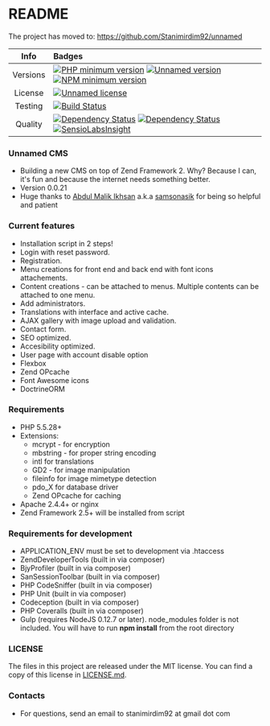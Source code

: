 # README #

The project has moved to: https://github.com/Stanimirdim92/unnamed

|   Info  |                                                   Badges                                                                                                                                                                                                                                                                                                                      |
|:-------:|:------------------------------------------------------------------------------------------------------------------------------------------------------------------------------------------------------------------------------------------------------------------------------------------------------------------------------------------------------------------------------|
| Versions | [![PHP minimum version](https://img.shields.io/badge/php-%3E%3D5.5-8892BF.svg)](https://php.net/) [![Unnamed version](https://img.shields.io/badge/Unnamed-v0.0.21-brightgreen.svg)](https://bitbucket.org/StanimirDim92/unnamed/overview) [![NPM minimum version](https://img.shields.io/badge/npm-v2.14.3-brightgreen.svg)](https://www.npmjs.com/)                                                                                                                           |
| License | [![Unnamed license](https://img.shields.io/badge/license-MIT-blue.svg)](https://bitbucket.org/StanimirDim92/unnamed/raw/master/LICENSE)                                                                                                                                                                                                                                       |
| Testing | [![Build Status](https://semaphoreci.com/api/v1/projects/0613b317-95c1-4af3-8b73-4e1c99d7c8db/552367/shields_badge.svg)](https://semaphoreci.com/stanimir/unnamed)                                                                                                                                                                                                            |
| Quality | [![Dependency Status](https://www.versioneye.com/user/projects/56177e82a193340f280001cb/badge.svg?style=flat)](https://www.versioneye.com/user/projects/56177e82a193340f280001cb) [![Dependency Status](https://www.versioneye.com/user/projects/56177cf2a193340f2f0001a3/badge.svg?style=flat)](https://www.versioneye.com/user/projects/56177cf2a193340f2f0001a3) [![SensioLabsInsight](https://insight.sensiolabs.com/projects/dbe0fb70-00d3-49ca-99b8-90dfcf688c2b/mini.png)](https://insight.sensiolabs.com/projects/dbe0fb70-00d3-49ca-99b8-90dfcf688c2b) |

### Unnamed CMS ###

* Building a new CMS on top of Zend Framework 2. Why? Because I can, it's fun and because the internet needs something better.
* Version 0.0.21
* Huge thanks to [Abdul Malik Ikhsan](https://samsonasik.wordpress.com/) a.k.a [samsonasik](https://twitter.com/samsonasik?lang=en) for being so helpful and patient

### Current features ###

* Installation script in 2 steps!
* Login with reset password.
* Registration.
* Menu creations for front end and back end with font icons attachements.
* Content creations - can be attached to menus. Multiple contents can be attached to one menu.
* Add administrators.
* Translations with interface and active cache.
* AJAX gallery with image upload and validation.
* Contact form.
* SEO optimized.
* Accesibility optimized.
* User page with account disable option
* Flexbox
* Zend OPcache
* Font Awesome icons
* DoctrineORM

### Requirements ###

* PHP 5.5.28+
* Extensions:
    - mcrypt - for encryption
    - mbstring - for proper string encoding
    - intl for translations
    - GD2 - for image manipulation
    - fileinfo for image mimetype detection
    - pdo_X for database driver
    - Zend OPcache for caching
* Apache 2.4.4+ or nginx
* Zend Framework 2.5+ will be installed from script

### Requirements for development ###

* APPLICATION_ENV must be set to development via .htaccess
* ZendDeveloperTools (built in via composer)
* BjyProfiler (built in via composer)
* SanSessionToolbar (built in via composer)
* PHP CodeSniffer (built in via composer)
* PHP Unit (built in via composer)
* Codeception (built in via composer)
* PHP Coveralls (built in via composer)
* Gulp (requires NodeJS 0.12.7 or later). node_modules folder is not included. You will have to run **npm install** from the root directory

### LICENSE ###

The files in this project are released under the MIT license. You can find a copy of this license in [LICENSE.md](https://bitbucket.org/StanimirDim92/unnamed/raw/master/LICENSE).

### Contacts ###

* For questions, send an email to stanimirdim92 at gmail dot com
